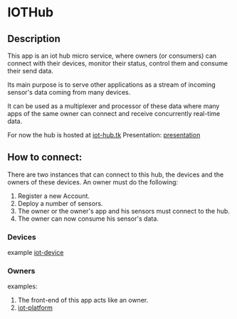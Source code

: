 # IOTHub
## Description 
This app is an iot hub micro service, where owners (or consumers) can connect with their devices, monitor their status, control them and consume their send data.

Its main purpose is to serve other applications as a stream of incoming sensor's data coming from many devices.

It can be used as a multiplexer and processor of these data where many apps of the same owner can connect and receive concurrently real-time data.

For now the hub is hosted at [iot-hub.tk](http://iot-hub.tk)
Presentation: [presentation](https://docs.google.com/presentation/d/1Xi2VNbumGQ3iPnQSmlPcEmbbN7ib7VYmEkX46dJeXdA/edit#slide=id.g19cd573a60_0_1204)

## How to connect:
There are two instances that can connect to this hub, the devices and the owners of these devices.
An owner must do the following:

1. Register a new Account.
2. Deploy a number of sensors.
3. The owner or the owner's app and his sensors must connect to the hub.
4. The owner can now consume his sensor's data.

### Devices
example [iot-device](https://github.com/nikooiko/iot-device)

### Owners
examples:

1. The front-end of this app acts like an owner. 
2. [iot-platform](https://github.com/nikooiko/iot-platform)